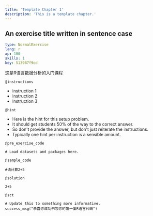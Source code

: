 ```yaml
---
title: 'Template Chapter 1'
description: 'This is a template chapter.'
---
```


## An exercise title written in sentence case

```yaml
type: NormalExercise 
lang: r
xp: 100 
skills: 1
key: 513987f9cd   
```


这是R语言数据分析的入门课程


`@instructions`
- Instruction 1
- Instruction 2
- Instruction 3

`@hint`
- Here is the hint for this setup problem. 
- It should get students 50% of the way to the correct answer.
- So don't provide the answer, but don't just reiterate the instructions.
- Typically one hint per instruction is a sensible amount.

`@pre_exercise_code`

```{r}
# Load datasets and packages here.
```


`@sample_code`

```{r}
#请计算2+5

```


`@solution`

```{r}
2+5
```


`@sct`

```{r}
# Update this to something more informative.
success_msg("恭喜你成功书写你的第一条R语言代码")
```


